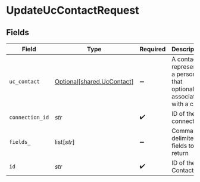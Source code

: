 # UpdateUcContactRequest


## Fields

| Field                                                                   | Type                                                                    | Required                                                                | Description                                                             |
| ----------------------------------------------------------------------- | ----------------------------------------------------------------------- | ----------------------------------------------------------------------- | ----------------------------------------------------------------------- |
| `uc_contact`                                                            | [Optional[shared.UcContact]](../../models/shared/uccontact.md)          | :heavy_minus_sign:                                                      | A contact represents a person that optionally is associated with a call |
| `connection_id`                                                         | *str*                                                                   | :heavy_check_mark:                                                      | ID of the connection                                                    |
| `fields_`                                                               | list[*str*]                                                             | :heavy_minus_sign:                                                      | Comma-delimited fields to return                                        |
| `id`                                                                    | *str*                                                                   | :heavy_check_mark:                                                      | ID of the Contact                                                       |